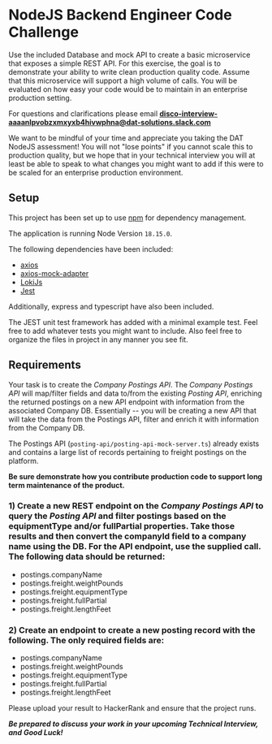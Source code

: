# NodeJS Backend Engineer Code Challenge

Use the included Database and mock API to create a basic microservice that exposes a simple REST API. For this exercise, the goal is to demonstrate your ability to write clean production quality code. Assume that this microservice will support a high volume of calls. You will be evaluated on how easy your code would be to maintain in an enterprise production setting.

For questions and clarifications please email **disco-interview-aaaanlpvobzxmxyxb4hivwphna@dat-solutions.slack.com**

We want to be mindful of your time and appreciate you taking the DAT NodeJS assessment! You will not "lose points" if you cannot scale this to production quality, but we hope that in your technical interview you will at least be able to speak to what changes you might want to add if this were to be scaled for an enterprise production environment.

## Setup

This project has been set up to use [npm](https://nodejs.org/en/learn/getting-started/an-introduction-to-the-npm-package-manager) for dependency management.

The application is running Node Version `18.15.0`.

The following dependencies have been included:

- [axios](https://www.npmjs.com/package/axios)
- [axios-mock-adapter](https://github.com/ctimmerm/axios-mock-adapter#readme)
- [LokiJs](https://github.com/techfort/LokiJS)
- [Jest](https://www.npmjs.com/package/jest)

Additionally, express and typescript have also been included.

The JEST unit test framework has added with a minimal example test. Feel free to add whatever tests you might want to include. Also feel free to organize the files in project in any manner you see fit.

## Requirements

Your task is to create the *Company Postings API*. The *Company Postings API* will map/filter fields and data to/from the existing *Posting API*, enriching the returned postings on a new API endpoint with information from the associated Company DB. Essentially -- you will be creating a new API that will take the data from the Postings API, filter and enrich it with information from the Company DB.

The Postings API (`posting-api/posting-api-mock-server.ts`) already exists and contains a large list of records pertaining to freight postings on the platform. 

**Be sure demonstrate how you contribute production code to support long term maintenance of the product.**

### 1) Create a new REST endpoint on the *Company Postings API* to query the *Posting API* and filter postings based on the equipmentType and/or fullPartial properties. Take those results and then convert the companyId field to a company name using the DB. For the API endpoint, use the supplied call. The following data should be returned:

- postings.companyName
- postings.freight.weightPounds
- postings.freight.equipmentType
- postings.freight.fullPartial
- postings.freight.lengthFeet

### 2) Create an endpoint to create a new posting record with the following. The only required fields are:

- postings.companyName
- postings.freight.weightPounds
- postings.freight.equipmentType
- postings.freight.fullPartial
- postings.freight.lengthFeet

Please upload your result to HackerRank and ensure that the project runs.

***Be prepared to discuss your work in your upcoming Technical Interview, and Good Luck!***
